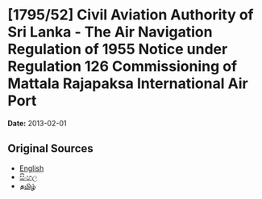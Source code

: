# [1795/52] Civil Aviation Authority of Sri Lanka - The Air Navigation Regulation of 1955 Notice under Regulation 126 Commissioning of Mattala Rajapaksa International Air Port

**Date:** 2013-02-01

## Original Sources

- [English](https://documents.gov.lk/view/extra-gazettes/2013/2/1795-52_E.pdf)
- [සිංහල](https://documents.gov.lk/view/extra-gazettes/2013/2/1795-52_S.pdf)
- [தமிழ்](https://documents.gov.lk/view/extra-gazettes/2013/2/1795-52_T.pdf)
